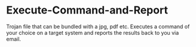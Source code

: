 # Execute-Command-and-Report
Trojan file that can be bundled with a jpg, pdf etc. Executes a command of your choice on a target system and reports the results back to you via email.
